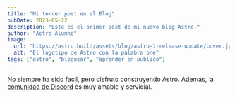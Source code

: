 ```yaml
---
title: "Mi tercer post en el Blog"
pubDate: 2023-05-22
description: "Este es el primer post de mi nuevo blog Astro."
author: "Astro Alumno"
image: 
  url: "https://astro.build/assets/blog/astro-1-release-update/cover.jpeg"
  alt: "El logotipo de Astro con la palabra one"
tags: ["astro", "bloguear", "aprender en publico"]
---
```


No siempre ha sido facil, pero disfruto construyendo Astro. Ademas, la [comunidad de Discord](https://astro.build/chat) es muy amable y servicial.
